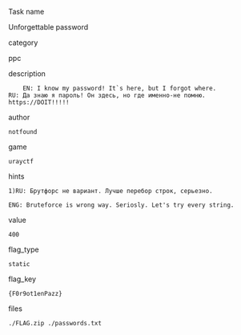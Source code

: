 Task name

   Unforgettable password

category

   ppc

description

    	EN: I know my password! It`s here, but I forgot where.
	RU: Да знаю я пароль! Он здесь, но где именно-не помню.
	https://DOIT!!!!!

author

    notfound

game

    urayctf

hints

    1)RU: Брутфорс не вариант. Лучше перебор строк, серьезно.

    ENG: Bruteforce is wrong way. Seriosly. Let's try every string.


value

    400

flag_type

    static

flag_key

    {F0r9ot1enPazz}

files

    ./FLAG.zip ./passwords.txt


